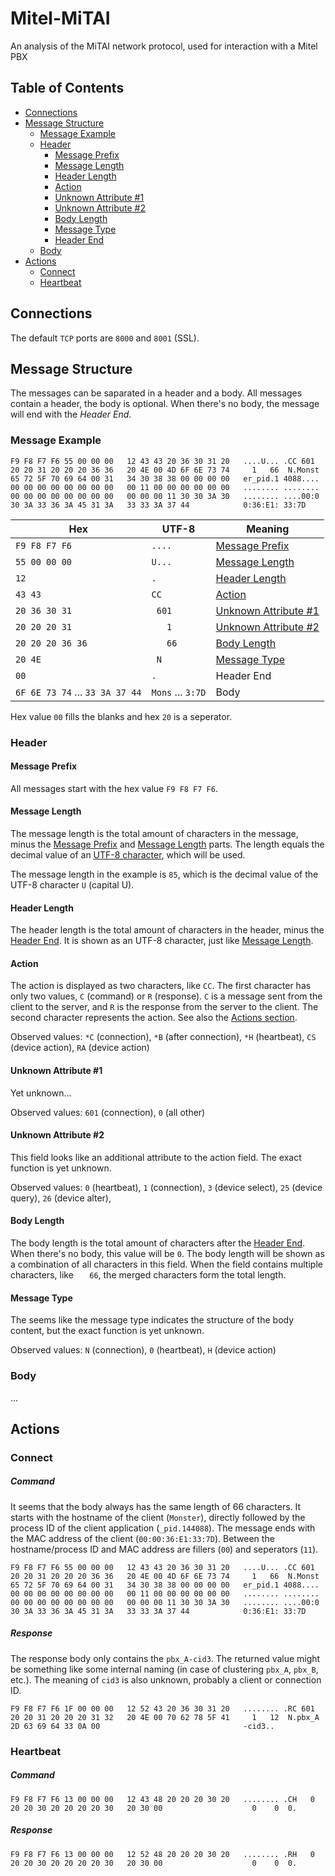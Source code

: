 # Mitel-MiTAI
An analysis of the MiTAI network protocol, used for interaction with a Mitel PBX

## Table of Contents
* [Connections](#connections)
* [Message Structure](#message-structure)
  * [Message Example](#message-example) 
  * [Header](#header)
    * [Message Prefix](#message-prefix)
    * [Message Length](#message-length)
    * [Header Length](#header-length)
    * [Action](#action)
    * [Unknown Attribute #1](#unknown-attribute-1)
    * [Unknown Attribute #2](#unknown-attribute-2)
    * [Body Length](#body-length)
    * [Message Type](#message-type)
    * [Header End](#header-end)
  * [Body](#body)
* [Actions](#actions)
  * [Connect](#connect)
  * [Heartbeat](#heartbeat)

## Connections
The default `TCP` ports are `8000` and `8001` (SSL).

## Message Structure
The messages can be saparated in a header and a body. All messages contain a header, the body is optional. When there's no body, the message will end with the *Header End*.

### Message Example

```
F9 F8 F7 F6 55 00 00 00   12 43 43 20 36 30 31 20   ....U... .CC 601
20 20 31 20 20 20 36 36   20 4E 00 4D 6F 6E 73 74     1   66  N.Monst
65 72 5F 70 69 64 00 31   34 30 38 38 00 00 00 00   er_pid.1 4088....
00 00 00 00 00 00 00 00   00 11 00 00 00 00 00 00   ........ ........
00 00 00 00 00 00 00 00   00 00 00 11 30 30 3A 30   ........ ....00:0
30 3A 33 36 3A 45 31 3A   33 33 3A 37 44            0:36:E1: 33:7D
```

Hex               | UTF-8       | Meaning
------------------|-------------|--------
`F9 F8 F7 F6`     | `....`      | [Message Prefix](#message-prefix)
`55 00 00 00`     | `U...`      | [Message Length](#message-length)
`12`              | `.`         | [Header Length](#header-length)
`43 43`           | `CC`        | [Action](#action)
`20 36 30 31`     | ` 601`      | [Unknown Attribute #1](#unknown-attribute-1)
`20 20 20 31`     | `   1`      | [Unknown Attribute #2](#unknown-attribute-2)
`20 20 20 36 36`  | `   66`     | [Body Length](#body-length)
`20 4E`           | ` N`        | [Message Type](#message-type)
`00`              | `.`         | Header End
`6F 6E 73 74` ... `33 3A 37 44` | `Mons` ... `3:7D` | Body

Hex value `00` fills the blanks and hex `20` is a seperator.

### Header

#### Message Prefix
All messages start with the hex value `F9 F8 F7 F6`.

#### Message Length
The message length is the total amount of characters in the message, minus the [Message Prefix](#message-prefix) and [Message Length](#message-length) parts. The length equals the decimal value of an [UTF-8 character](https://en.wikipedia.org/wiki/UTF-8#Codepage_layout), which will be used.

The message length in the example is `85`, which is the decimal value of the UTF-8 character `U` (capital U).

#### Header Length
The header length is the total amount of characters in the header, minus the [Header End](#header-end). It is shown as an UTF-8 character, just like [Message Length](#message-length).

#### Action
The action is displayed as two characters, like `CC`. The first character has only two values, `C` (command) or `R` (response). `C` is a message sent from the client to the server, and `R` is the response from the server to the client. The second character represents the action. See also the [Actions section](#actions).

Observed values: `*C` (connection), `*B` (after connection), `*H` (heartbeat), `CS` (device action), `RA` (device action)

#### Unknown Attribute #1
Yet unknown...

Observed values: `601` (connection), `0` (all other)

#### Unknown Attribute #2
This field looks like an additional attribute to the action field. The exact function is yet unknown. 

Observed values: `0` (heartbeat), `1` (connection), `3` (device select), `25` (device query), `26` (device alter), 

#### Body Length
The body length is the total amount of characters after the [Header End](#header-end). When there's no body, this value will be `0`. The body length will be shown as a combination of all characters in this field. When the field contains multiple characters, like `   66`, the merged characters form the total length.

#### Message Type
The seems like the message type indicates the structure of the body content, but the exact function is yet unknown. 

Observed values: `N` (connection), `0` (heartbeat), `H` (device action)

### Body
...

## Actions

### Connect

##### Command
It seems that the body always has the same length of 66 characters. It starts with the hostname of the client (`Monster`), directly followed by the process ID of the client application (`_pid.144088`). The message ends with the MAC address of the client (`00:00:36:E1:33:7D`). Between the hostname/process ID and MAC address are fillers (`00`) and seperators (`11`).

```
F9 F8 F7 F6 55 00 00 00   12 43 43 20 36 30 31 20   ....U... .CC 601
20 20 31 20 20 20 36 36   20 4E 00 4D 6F 6E 73 74     1   66  N.Monst
65 72 5F 70 69 64 00 31   34 30 38 38 00 00 00 00   er_pid.1 4088....
00 00 00 00 00 00 00 00   00 11 00 00 00 00 00 00   ........ ........
00 00 00 00 00 00 00 00   00 00 00 11 30 30 3A 30   ........ ....00:0
30 3A 33 36 3A 45 31 3A   33 33 3A 37 44            0:36:E1: 33:7D
```

##### Response
The response body only contains the `pbx_A-cid3`. The returned value might be something like some internal naming (in case of clustering `pbx_A`, `pbx_B`, etc.). The meaning of `cid3` is also unknown, probably a client or connection ID.
```
F9 F8 F7 F6 1F 00 00 00   12 52 43 20 36 30 31 20   ........ .RC 601 
20 20 31 20 20 20 31 32   20 4E 00 70 62 78 5F 41     1   12  N.pbx_A
2D 63 69 64 33 0A 00                                -cid3..
```

### Heartbeat
##### Command
```
F9 F8 F7 F6 13 00 00 00   12 43 48 20 20 20 30 20   ........ .CH   0 
20 20 30 20 20 20 20 30   20 30 00                    0    0  0.
```

##### Response
```
F9 F8 F7 F6 13 00 00 00   12 52 48 20 20 20 30 20   ........ .RH   0 
20 20 30 20 20 20 20 30   20 30 00                    0    0  0.
```
